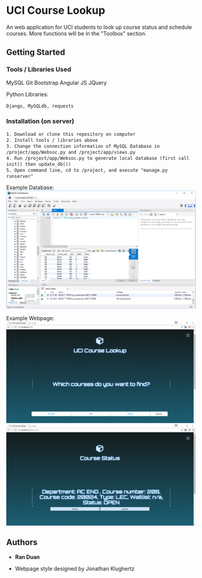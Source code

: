 # UCI Course Lookup

An web application for UCI students to look up course status and schedule courses. More functions will be in the "Toolbox" section.

## Getting Started

### Tools / Libraries Used

MySQL
Git
Bootstrap
Angular JS
JQuery

Python Libraries:

```
Django, MySQLdb, requests
```

### Installation (on server)

```
1. Download or clone this repository on computer
2. Install tools / libraries above
3. Change the connection information of MySQL Database in /project/app/Websoc.py and /project/app/views.py
4. Run /project/app/Websoc.py to generate local database (first call init() then update_db())
5. Open command line, cd to /project, and execute "manage.py runserver"
```

Example Database:
![](/samples/MySQL.png "")

Example Webpage:
![](/samples/Index.png)
![](/samples/Status.png)

## Authors

* **Ran Duan**
- Webpage style designed by Jonathan Klughertz
